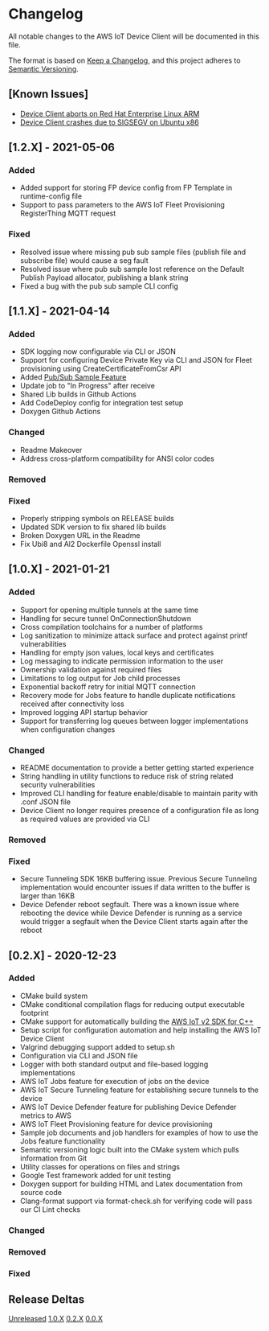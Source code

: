 # Changelog
All notable changes to the AWS IoT Device Client will be documented in this file.

The format is based on [Keep a Changelog](https://keepachangelog.com/en/1.0.0/),
and this project adheres to [Semantic Versioning](https://semver.org/spec/v2.0.0.html).

## [Known Issues]
- [Device Client aborts on Red Hat Enterprise Linux ARM](https://github.com/awslabs/aws-iot-device-client/issues/87)
- [Device Client crashes due to SIGSEGV on Ubuntu x86](https://github.com/awslabs/aws-iot-device-client/issues/86)

## [1.2.X] - 2021-05-06
### Added
- Added support for storing FP device config from FP Template in runtime-config file
- Support to pass parameters to the AWS IoT Fleet Provisioning RegisterThing MQTT request

### Fixed
- Resolved issue where missing pub sub sample files (publish file and subscribe file) would cause a seg fault
- Resolved issue where pub sub sample lost reference on the Default Publish Payload allocator, publishing a blank string
- Fixed a bug with the pub sub sample CLI config

## [1.1.X] - 2021-04-14
### Added
- SDK logging now configurable via CLI or JSON
- Support for configuring Device Private Key via CLI and JSON for Fleet provisioning using CreateCertificateFromCsr API 
- Added [Pub/Sub Sample Feature](source/samples/pubsub/README.md)
- Update job to "In Progress" after receive
- Shared Lib builds in Github Actions
- Add CodeDeploy config for integration test setup
- Doxygen Github Actions

### Changed
- Readme Makeover
- Address cross-platform compatibility for ANSI color codes

### Removed

### Fixed
- Properly stripping symbols on RELEASE builds
- Updated SDK version to fix shared lib builds
- Broken Doxygen URL in the Readme
- Fix Ubi8 and Al2 Dockerfile Openssl install

## [1.0.X] - 2021-01-21
### Added
- Support for opening multiple tunnels at the same time
- Handling for secure tunnel OnConnectionShutdown
- Cross compilation toolchains for a number of platforms
- Log sanitization to minimize attack surface and protect against printf vulnerabilities
- Handling for empty json values, local keys and certificates
- Log messaging to indicate permission information to the user
- Ownership validation against required files
- Limitations to log output for Job child processes
- Exponential backoff retry for initial MQTT connection
- Recovery mode for Jobs feature to handle duplicate notifications received after connectivity loss
- Improved logging API startup behavior
- Support for transferring log queues between logger implementations when configuration changes

### Changed
- README documentation to provide a better getting started experience
- String handling in utility functions to reduce risk of string related security vulnerabilities
- Improved CLI handling for feature enable/disable to maintain parity with .conf JSON file
- Device Client no longer requires presence of a configuration file as long as required values are provided via CLI

### Removed

### Fixed
- Secure Tunneling SDK 16KB buffering issue. Previous Secure Tunneling implementation would
encounter issues if data written to the buffer is larger than 16KB
- Device Defender reboot segfault. There was a known issue where rebooting the device
  while Device Defender is running as a service would trigger a segfault when the Device Client starts again after the reboot

## [0.2.X] - 2020-12-23
### Added
- CMake build system
- CMake conditional compilation flags for reducing output executable footprint
- CMake support for automatically building the [AWS IoT v2 SDK for C++](https://github.com/aws/aws-iot-device-sdk-cpp-v2)
- Setup script for configuration automation and help installing the AWS IoT Device Client
- Valgrind debugging support added to setup.sh
- Configuration via CLI and JSON file
- Logger with both standard output and file-based logging implementations
- AWS IoT Jobs feature for execution of jobs on the device
- AWS IoT Secure Tunneling feature for establishing secure tunnels to the device
- AWS IoT Device Defender feature for publishing Device Defender metrics to AWS
- AWS IoT Fleet Provisioning feature for device provisioning
- Sample job documents and job handlers for examples of how to use the Jobs feature functionality
- Semantic versioning logic built into the CMake system which pulls information from Git
- Utility classes for operations on files and strings
- Google Test framework added for unit testing
- Doxygen support for building HTML and Latex documentation from source code
- Clang-format support via format-check.sh for verifying code will pass our CI Lint checks

### Changed

### Removed

### Fixed

## Release Deltas

[Unreleased](https://github.com/awslabs/aws-iot-device-client/compare/v1.0...HEAD)
[1.0.X](https://github.com/awslabs/aws-iot-device-client/compare/v0.2...v1.0)
[0.2.X](https://github.com/awslabs/aws-iot-device-client/compare/v0.0...v0.2)
[0.0.X](https://github.com/awslabs/aws-iot-device-client/releases/tag/v0.0)
